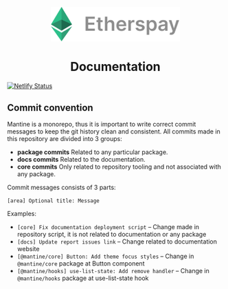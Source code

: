 <p align="center">
  <a href="https://www.gatsbyjs.com/?utm_source=starter&utm_medium=readme&utm_campaign=minimal-starter-ts">
    <img alt="Gatsby" src="./src/images/etherspay-logo-text.svg" width="300" />
  </a>
</p>
<h1 align="center">
  Documentation
</h1>

[![Netlify Status](https://api.netlify.com/api/v1/badges/aaf6d344-4c02-4d5e-95aa-973514d0e9ab/deploy-status)](https://app.netlify.com/sites/etherspay-docs/deploys)

## Commit convention

Mantine is a monorepo, thus it is important to write correct commit messages to keep the git history clean and consistent.
All commits made in this repository are divided into 3 groups:

- **package commits** Related to any particular package.
- **docs commits** Related to the documentation.
- **core commits** Only related to repository tooling and not associated with any package.

Commit messages consists of 3 parts:

```
[area] Optional title: Message
```

Examples:

- `[core] Fix documentation deployment script` – Change made in repository script, it is not related to documentation or any package
- `[docs] Update report issues link` – Change related to documentation website
- `[@mantine/core] Button: Add theme focus styles` – Change in `@mantine/core` package at Button component
- `[@mantine/hooks] use-list-state: Add remove handler` – Change in `@mantine/hooks` package at use-list-state hook
